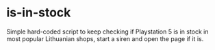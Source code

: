 # is-in-stock
Simple hard-coded script to keep checking if Playstation 5 is in stock in most popular Lithuanian shops, start a siren and open the page if it is.

